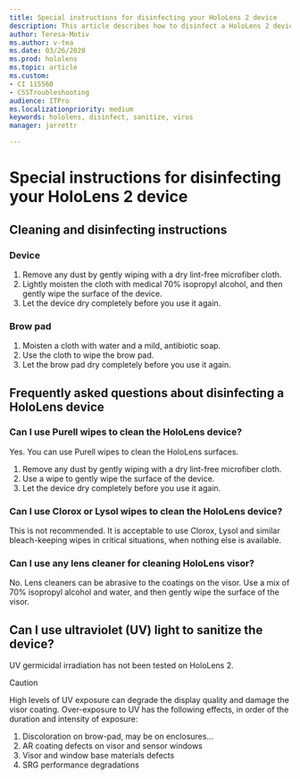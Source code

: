 ```yaml
---
title: Special instructions for disinfecting your HoloLens 2 device
description: This article describes how to disinfect a HoloLens 2 device, and provides answers to frequently asked questions about device cleaning.
author: Teresa-Motiv
ms.author: v-tea
ms.date: 03/26/2020
ms.prod: hololens
ms.topic: article
ms.custom: 
- CI 115560
- CSSTroubleshooting
audience: ITPro
ms.localizationpriority: medium
keywords: hololens, disinfect, sanitize, virus
manager: jarrettr

---
```

# Special instructions for disinfecting your HoloLens 2 device

## Cleaning and disinfecting instructions

### Device

1. Remove any dust by gently wiping with a dry lint-free microfiber cloth.
1. Lightly moisten the cloth with medical 70% isopropyl alcohol, and then gently wipe the surface of the device.
1. Let the device dry completely before you use it again.

### Brow pad

1. Moisten a cloth with water and a mild, antibiotic soap.
1. Use the cloth to wipe the brow pad.
1. Let the brow pad dry completely before you use it again.

## Frequently asked questions about disinfecting a HoloLens device

### Can I use Purell wipes to clean the HoloLens device?

Yes. You can use Purell wipes to clean the HoloLens surfaces.

1. Remove any dust by gently wiping with a dry lint-free microfiber cloth.
1. Use a wipe to gently wipe the surface of the device.
1. Let the device dry completely before you use it again.

### Can I use Clorox or Lysol wipes to clean the HoloLens device?

This is not recommended. It is acceptable to use Clorox, Lysol and similar bleach-keeping wipes in critical situations, when nothing else is available.

### Can I use any lens cleaner for cleaning HoloLens visor?

No. Lens cleaners can be abrasive to the coatings on the visor. Use a mix of 70% isopropyl alcohol and water, and then gently wipe the surface of the visor.

## Can I use ultraviolet (UV) light to sanitize the device?

UV germicidal irradiation has not been tested on HoloLens 2.

> [!CAUTION]  
> High levels of UV exposure can degrade the display quality and damage the visor coating. Over-exposure to UV has the following effects, in order of the duration and intensity of exposure:
>  
> 1. Discoloration on brow-pad, may be on enclosures…
> 1. AR coating defects on visor and sensor windows
> 1. Visor and window base materials defects
> 1. SRG performance degradations
